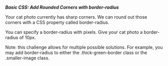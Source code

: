 ***Basic CSS: Add Rounded Corners with border-radius***

Your cat photo currently has sharp corners. We can round out those corners with a CSS property called border-radius.


You can specify a border-radius with pixels. Give your cat photo a border-radius of 10px.

Note: this challenge allows for multiple possible solutions. For example, you may add border-radius to either the .thick-green-border class or the .smaller-image class.
